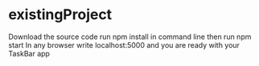# existingProject
Download the source code
run npm install in command line 
then run npm start
In any browser write localhost:5000
and you are ready with your TaskBar app
